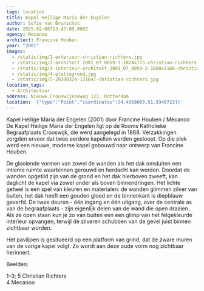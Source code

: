```yaml
---
tags: location
title: Kapel Heilige Maria der Engelen
author: Sofie van Brunschot
date: 2025-02-08T13:47:00.000Z
agency: Mecanoo
architect: Francine Houben
year: "2001"
images:
  - /static/img/1-exterieur-christian-richters.jpg
  - /static/img/2-architect_2001_07_0059-1-1024x775-christian-richters.jpg
  - /static/img/3-interieur-architect_2001_07_0059-2-1000x1166-christian-richters.jpg
  - /static/img/4-plattegrond.jpg
  - /static/img/5-20200324-121647-christian-richters.jpg
location_tags:
  - Architectuur
address: Nieuwe Crooswijkseweg 123, Rotterdam⁣
location: '{"type":"Point","coordinates":[4.4958603,51.9340723]}'
---
```

Kapel Heilige Maria der Engelen (2001) door Francine Houben / Mecanoo⁣
⁣
De Kapel Heilige Maria der Engelen ligt op de Rooms Katholieke Begraafplaats Crooswijk, die werd aangelegd in 1868. Verzakkingen zorgden ervoor dat twee eerdere kapellen werden gesloopt. Op die plek werd een nieuwe, moderne kapel gebouwd naar ontwerp van Francine Houben.

De glooiende vormen van zowel de wanden als het dak omsluiten een intieme ruimte waarbinnen gerouwd en herdacht kan worden. Doordat de wanden opgetild zijn van de grond en het dak hierboven zweeft, kan daglicht de kapel via zowel onder als boven binnendringen. Het lichte geheel is een spel van kleuren en materialen: de wanden glimmen zilver van buiten, het dak heeft een gouden gloed en de binnenkant is diepblauw geverfd. De twee deuren - één ingang en één uitgang, over de centrale as van de begraafplaats - zijn eigenlijk delen van de wand die open draaien. Als ze open staan kun je zo van buiten een een glimp van het felgekleurde interieur opvangen, terwijl de zilveren schubben van de gevel juist binnen zichtbaar worden.⁣

Het paviljoen is gesitueerd op een platform van grind, dat de zware muren van de vorige kapel volgt. Zo wordt aan deze oude vorm nog zichtbaar herinnert. ⁣

Beelden:⁣

1–3; 5 Christian Richters⁣\
4 Mecanoo[](https://www.instagram.com/mecanoo_/)
